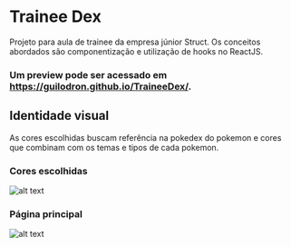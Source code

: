 # Trainee Dex
Projeto para aula de trainee da empresa júnior Struct. Os conceitos abordados são componentização e utilização de hooks no ReactJS.

### Um preview pode ser acessado em https://guilodron.github.io/TraineeDex/.

## Identidade visual
As cores escolhidas buscam referência na pokedex do pokemon e cores que combinam com os temas e tipos de cada pokemon.

### Cores escolhidas
![alt text](https://i.imgur.com/FFqeSva.png)

### Página principal
![alt text](https://i.imgur.com/ejARqht.png)
